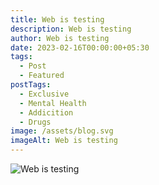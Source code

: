 ```yaml
---
title: Web is testing
description: Web is testing
author: Web is testing
date: 2023-02-16T00:00:00+05:30
tags:
  - Post
  - Featured
postTags:
  - Exclusive
  - Mental Health
  - Addicition
  - Drugs
image: /assets/blog.svg
imageAlt: Web is testing
---
```

![Web is testing](/assets/blog.svg "Web is testing")